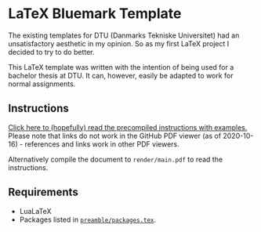 # LaTeX Bluemark Template
The existing templates for DTU (Danmarks Tekniske Universitet) had an unsatisfactory aesthetic in my opinion. So as my first LaTeX project I decided to try to do better.

This LaTeX template was written with the intention of being used for a bachelor thesis at DTU.
It can, however, easily be adapted to work for normal assignments.

## Instructions
[Click here to (hopefully) read the precompiled instructions with examples.](render/main.pdf)
Please note that links do not work in the GitHub PDF viewer (as of 2020-10-16) - references and links work in other PDF viewers.

Alternatively compile the document to `render/main.pdf` to read the instructions.

## Requirements
- LuaLaTeX 
- Packages listed in [`preamble/packages.tex`](preamble/packages.tex).